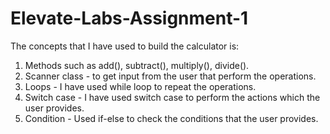 # Elevate-Labs-Assignment-1

The concepts that I have used to build the calculator is:
1. Methods such as add(), subtract(), multiply(), divide().
2. Scanner class - to get input from the user that perform the operations.
3. Loops - I have used while loop to repeat the operations.
4. Switch case - I have used switch case to perform the actions which the user provides.
5. Condition - Used if-else to check the conditions that the user provides.
